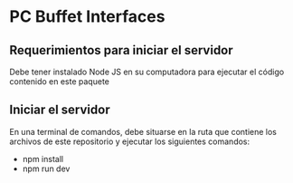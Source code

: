 # PC Buffet Interfaces

## Requerimientos para iniciar el servidor
Debe tener instalado Node JS en su computadora para ejecutar el código contenido en este paquete

## Iniciar el servidor
En una terminal de comandos, debe situarse en la ruta que contiene los archivos de este repositorio y ejecutar los siguientes comandos:
- npm install
- npm run dev 
